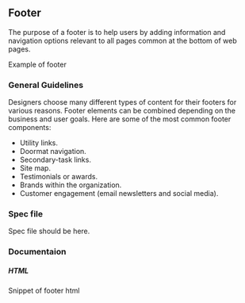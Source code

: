 <div id="Overview"></div>

## Footer

The purpose of a footer is to help users by adding information and navigation options relevant to all pages common at the bottom of web pages.

Example of footer

<div id="General-Guideline"></div>

### General Guidelines

Designers choose many different types of content for their footers for various reasons. Footer elements can be combined depending on the business and user goals. Here are some of the most common footer components:

- Utility links.
- Doormat navigation.
- Secondary-task links.
- Site map.
- Testimonials or awards.
- Brands within the organization.
- Customer engagement (email newsletters and social media).

<div id="Spec-file"></div>

### Spec file

Spec file should be here.

<div id="Documentation"></div>

### Documentaion

##### HTML

Snippet of footer html
